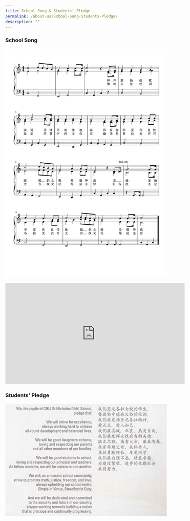 ```yaml
---
title: School Song & Students' Pledge
permalink: /about-us/School-Song-Students-Pledge/
description: ""
---
```

### School Song

![](/images/School%20song%20with%20lyrics.png)

<iframe width="560" height="315" src="https://www.youtube.com/embed/zjjar0QEGGk" title="YouTube video player" frameborder="0" allow="accelerometer; autoplay; clipboard-write; encrypted-media; gyroscope; picture-in-picture" allowfullscreen></iframe>

### Students' Pledge

![](/images/Student%20Pledge.png)